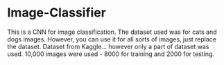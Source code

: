 # Image-Classifier
This is a CNN for image classification. The dataset used was for cats and dogs images. However, you can use it for all sorts of images, just replace the dataset. 
Dataset from Kaggle... however only a part of dataset was used. 10,000 images were used - 8000 for training and 2000 for testing.
